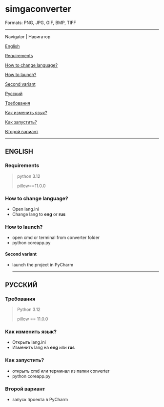 # simgaconverter
Formats: PNG, JPG, GIF, BMP, TIFF
___
Navigator | Навигатор

[English](https://github.com/chepyrka2/simgaconverter/tree/main/README.md#english)

  [Requirements](https://github.com/chepyrka2/simgaconverter/tree/main/README.md#requirements)
  
  [How to change language?](https://github.com/chepyrka2/simgaconverter/tree/main/README.md#how-to-change-language)
  
  [How to launch?](https://github.com/chepyrka2/simgaconverter/tree/main/README.md#how-to-launch)
  
  [Second variant](https://github.com/chepyrka2/simgaconverter/tree/main/README.md#second-variant)

[Русский](https://github.com/chepyrka2/simgaconverter/tree/main/README.md#русский)

  [Требования](https://github.com/chepyrka2/simgaconverter/tree/main/README.md#требования)

  [Как изменить язык?](https://github.com/chepyrka2/simgaconverter/tree/main/README.md#как-изменить-язык)

  [Как запустить?](https://github.com/chepyrka2/simgaconverter/tree/main/README.md#как-запустить)

  [Второй вариант](https://github.com/chepyrka2/simgaconverter/tree/main/README.md#второй-вариант)
___
  
## ENGLISH
### Requirements
> python 3.12
> 
> pillow==11.0.0
### How to change language?
- Open lang.ini
- Change lang to **eng** or **rus**
### How to launch?
- open cmd or terminal from converter folder
- python coreapp.py
#### Second variant
- launch the project in PyCharm
  ____
## РУССКИЙ
### Требования
> Python 3.12
> 
> pillow == 11.0.0
### Как изменить язык?
- Открыть lang.ini
- Изменить lang на **eng** или **rus**
### Как запустить?
- открыть cmd или терминал из папки converter
- python coreapp.py
### Второй вариант
- запуск проекта в PyCharm
